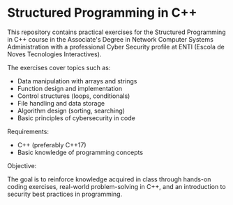 # Structured Programming in C++




This repository contains practical exercises for the Structured Programming in C++ course in the Associate's Degree in Network Computer Systems Administration with a professional Cyber Security profile at ENTI (Escola de Noves Tecnologies Interactives).




The exercises cover topics such as:

- Data manipulation with arrays and strings
- Function design and implementation
- Control structures (loops, conditionals)
- File handling and data storage
- Algorithm design (sorting, searching)
- Basic principles of cybersecurity in code




Requirements:

- C++ (preferably C++17)
- Basic knowledge of programming concepts




Objective:

The goal is to reinforce knowledge acquired in class through hands-on coding exercises, real-world problem-solving in C++, and an introduction to security best practices in programming.
